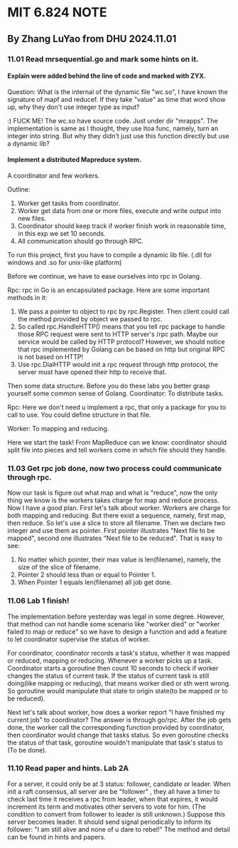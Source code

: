 # MIT 6.824 NOTE
## By Zhang LuYao from DHU 2024.11.01

### 11.01 Read mrsequential.go and mark some hints on it.
#### Explain were added behind the line of code and marked with ZYX. 

Question: What is the internal of the dynamic file "wc.so", I have known the signature of mapf and reducef.
If they take "value" as time that word show up, why they don't use integer type as input?

:) FUCK ME! The wc.so have source code. Just under dir "mrapps".
The implementation is same as I thought, they use Itoa func, namely, turn an integer into string. 
But why they didn't just use this function directly but use a dynamic lib?

#### Implement a distributed Mapreduce system.
A coordinator and few workers.

Outline: 
1. Worker get tasks from coordinator.
2. Worker get data from one or more files, execute and write output into new files.
3. Coordinator should keep track if worker finish work in reasonable time, in this exp we set 10 seconds.
4. All communication should go through RPC.

To run this project, first you have to compile a dynamic lib file. (.dll for windows and .so for unix-like platform)

Before we continue, we have to ease ourselves into rpc in Golang.

Rpc: rpc in Go is an encapsulated package. Here are some important methods in it:
1. We pass a pointer to object to rpc by rpc.Register. Then client could call the method provided by object we passed to rpc.
2. So called rpc.HandleHTTP() means that you tell rpc package to handle those RPC request were sent to HTTP server's /rpc path. Maybe our service would be called by HTTP protocol?
However, we should notice that rpc implemented by Golang can be based on http but original RPC is not based on HTTP!
3. Use rpc.DialHTTP would init a rpc request through http protocol, the server must have opened their http to receive that.

Then some data structure. Before you do these labs you better grasp yourself some common sense of Golang.
Coordinator: To distribute tasks.

Rpc: Here we don't need u implement a rpc, that only a package for you to call to use. You could define structure in that file.

Worker: To mapping and reducing.

Here we start the task! From MapReduce can we know: coordinator should split file into pieces and tell workers come in which file should they handle.

### 11.03 Get rpc job done, now two process could communicate through rpc.
Now our task is figure out what map and what is "reduce", now the only thing we know is the workers takes charge for map and reduce process. Now I have a good
 plan. First let's talk about worker. Workers are charge for both mapping and reducing. But there exist a sequence, namely, first map, then reduce. So let's use a slice
 to store all filename. Then we declare two integer and use them as pointer. First pointer illustrates "Next file to be mapped", second one illustrates "Next file to be reduced".
 That is easy to see:
1. No matter which pointer, their max value is len(filename), namely, the size of the slice of filename.
2. Pointer 2 should less than or equal to Pointer 1.
3. When Pointer 1 equals len(filename) all job get done.


### 11.06 Lab 1 finish!
The implementation before yesterday was legal in some degree. However, that method can not handle some scenario like "worker died" or "worker
 failed to map or reduce" so we have to design a function and add a feature to let coordinator supervise the status of worker.

For coordinator, coordinator records a task's status, whether it was mapped or reduced, mapping or reducing. Whenever a worker picks up a task. 
Coordinator starts a goroutine then count 10 seconds to check if worker changes the status of current task. If the status of current task is still 
doing(like mapping or reducing), that means worker died or sth went wrong. So goroutine would manipulate that state to origin state(to be mapped or to be reduced).

Next let's talk about worker, how does a worker report "I have finished my current job" to coordinator? The answer is through go/rpc. After the job gets done, 
the worker call the corresponding function provided by coordinator, then coordinator would change that tasks status. So even goroutine checks the status of 
that task, goroutine wouldn't manipulate that task's status to (To be done).

### 11.10 Read paper and hints. Lab 2A
For a server, it could only be at 3 status: follower, candidate or leader. When init a raft consensus, all server are be "follower" 
, they all have a timer to check last time it receives a rpc from leader, when that expires, it would increment its term and motivates 
other servers to vote for him. (The condition to convert from follower to leader is still unknown.) Suppose this server becomes leader. 
It should send signal periodically to inform its follower: "I am still alive and none of u dare to rebel!"
The method and detail can be found in hints and papers. 
